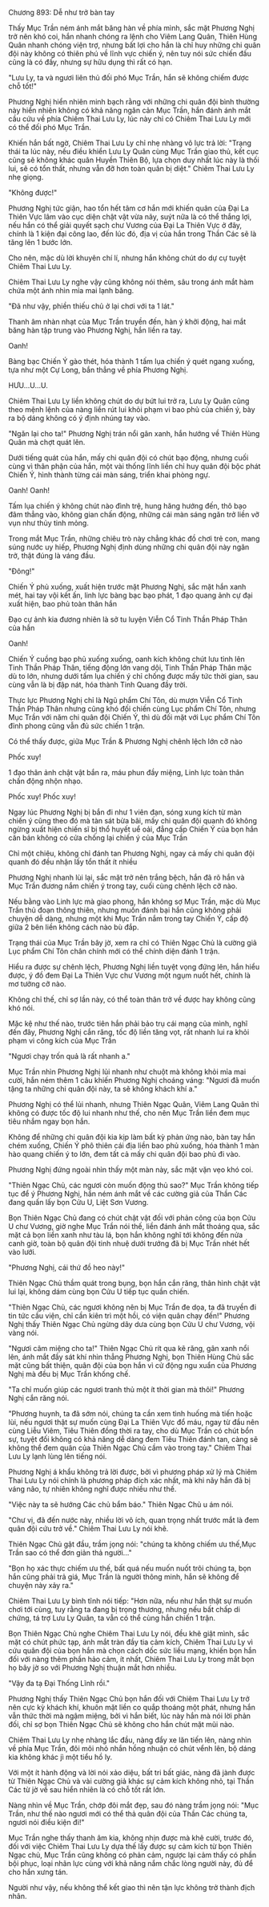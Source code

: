 




Chương 893: Dễ như trở bàn tay


Thấy Mục Trần ném ánh mắt băng hàn về phía mình, sắc mặt Phương Nghị trở nên khó coi, hắn nhanh chóng ra lệnh cho Viêm Lang Quân, Thiên Hùng Quân nhanh chóng viện trợ, nhưng bất lợi cho hắn là chỉ huy những chi quân đội này không có thiên phú về lĩnh vực chiến ý, nên tuy nói sức chiến đấu cũng là có đấy, nhưng sự hữu dụng thì rất có hạn.

"Lưu Ly, ta và ngươi liên thủ đối phó Mục Trần, hắn sẽ không chiếm được chỗ tốt!"

Phương Nghị hiển nhiên minh bạch rằng với những chi quân đội bình thường này hiển nhiên không có khả năng ngăn cản Mục Trần, hắn đánh ánh mắt cầu cứu về phía Chiêm Thai Lưu Ly, lúc này chỉ có Chiêm Thai Lưu Ly mới có thể đối phó Mục Trần.

Khiến hắn bất ngờ, Chiêm Thai Lưu Ly chỉ nhẹ nhàng vô lực trả lời: "Trạng thái ta lúc này, nếu điều khiển Lưu Ly Quân cùng Mục Trần giao thủ, kết cục cũng sẽ không khác quân Huyền Thiên Bộ, lựa chọn duy nhất lúc này là thối lui, sẽ có tổn thất, nhưng vẫn đỡ hơn toàn quân bị diệt." Chiêm Thai Lưu Ly nhẹ giọng.

"Không được!"

Phương Nghị tức giận, hao tổn hết tâm cơ hắn mới khiến quân của Đại La Thiên Vực lâm vào cục diện chật vật vừa nãy, suýt nữa là có thể thắng lợi, nếu hắn có thể giải quyết sạch chư Vương của Đại La Thiên Vực ở đây, chính là 1 kiện đại công lao, đến lúc đó, địa vị của hắn trong Thần Các sẽ là tăng lên 1 bước lớn.

Cho nên, mặc dù lời khuyên chí lí, nhưng hắn không chút do dự cự tuyệt Chiêm Thai Lưu Ly.

Chiêm Thai Lưu Ly nghe vậy cũng không nói thêm, sâu trong ánh mắt hàm chứa một ánh nhìn mỉa mai lạnh băng.

"Đã như vậy, phiền thiếu chủ ở lại chơi với ta 1 lát."

Thanh âm nhàn nhạt của Mục Trần truyền đến, hàn ý khởi động, hai mắt băng hàn tập trung vào Phương Nghị, hắn liền ra tay.

Oanh!

Bàng bạc Chiến Ý gào thét, hóa thành 1 tấm lụa chiến ý quét ngang xuống, tựa như một Cự Long, bắn thẳng về phía Phương Nghị.

HƯU...U...U.

Chiêm Thai Lưu Ly liền không chút do dự bứt lui trở ra, Lưu Ly Quân cũng theo mệnh lệnh của nàng liền rút lui khỏi phạm vi bao phủ của chiến ý, bày ra bộ dáng không có ý định nhúng tay vào.

"Ngăn lại cho ta!" Phương Nghị trán nổi gân xanh, hắn hướng về Thiên Hùng Quân mà chợt quát lên.

Dưới tiếng quát của hắn, mấy chi quân đội có chút bạo động, nhưng cuối cùng vì thân phận của hắn, một vài thống lĩnh liền chỉ huy quân đội bộc phát Chiến Ý, hình thành từng cái màn sáng, triển khai phòng ngự.

Oanh! Oanh!

Tấm lụa chiến ý không chút nào đình trệ, hung hăng hướng đến, thô bạo đâm thẳng vào, không gian chấn động, những cái màn sáng ngăn trở liền vỡ vụn như thủy tinh mỏng.

Trong mắt Mục Trần, những chiêu trò này chẳng khác đồ chơi trẻ con, mang súng nước uy hiếp, Phương Nghị định dùng những chi quân đội này ngăn trở, thật đúng là váng đầu.

"Đông!"

Chiến Ý phủ xuống, xuất hiện trước mặt Phương Nghị, sắc mặt hắn xanh mét, hai tay vội kết ấn, linh lực bàng bạc bạo phát, 1 đạo quang ảnh cự đại xuất hiện, bao phủ toàn thân hắn

Đạo cự ảnh kia đương nhiên là sở tu luyện Viễn Cổ Tinh Thần Pháp Thân của hắn

Oanh!

Chiến Ý cuồng bạo phủ xuống xuống, oanh kích không chút lưu tình lên Tinh Thần Pháp Thân, tiếng động lớn vang dội, Tinh Thần Pháp Thân mặc dù to lớn, nhưng dưới tấm lụa chiến ý chỉ chống được mấy tức thời gian, sau cùng vẫn là bị đập nát, hóa thành Tinh Quang đầy trời.

Thực lực Phương Nghị chỉ là Ngũ phẩm Chí Tôn, dù mượn Viễn Cổ Tinh Thần Pháp Thân nhưng cũng khó đối chiến cùng Lục phẩm Chí Tôn, nhưng Mục Trần với năm chi quân đội Chiến Ý, thì dù đối mặt với Lục phẩm Chí Tôn đỉnh phong cũng vẫn đủ sức chiến 1 trận.

Có thể thấy được, giữa Mục Trần & Phương Nghị chênh lệch lớn cỡ nào

Phốc xuy!

1 đạo thân ảnh chật vật bắn ra, máu phun đầy miệng, Linh lực toàn thân chấn động nhộn nhạo.

Phốc xuy! Phốc xuy!

Ngay lúc Phương Nghị bị bắn đi như 1 viên đạn, sóng xung kích từ màn chiến ý cũng theo đó mà tàn sát bừa bãi, mấy chi quân đội quanh đó không ngừng xuất hiện chiến sĩ bị thổ huyết uể oải, đẳng cấp Chiến Ý của bọn hắn căn bản không có cửa chống lại chiến ý của Mục Trần

Chỉ một chiêu, không chỉ đánh tan Phương Nghị, ngay cả mấy chi quân đội quanh đó đều nhận lấy tổn thất ít nhiều

Phương Nghị nhanh lùi lại, sắc mặt trở nên trắng bệch, hắn đã rõ hắn và Mục Trần đương nắm chiến ý trong tay, cuối cùng chênh lệch cỡ nào.

Nếu bằng vào Linh lực mà giao phong, hắn không sợ Mục Trần, mặc dù Mục Trần thủ đoạn thông thiên, nhưng muốn đánh bại hắn cũng không phải chuyện dễ dàng, nhưng một khi Mục Trần nắm trong tay Chiến Ý, cấp độ giữa 2 bên liền không cách nào bù đắp.

Trạng thái của Mục Trần bây jờ, xem ra chỉ có Thiên Ngạc Chủ là cường giả Lục phẩm Chí Tôn chân chính mới có thể chính diện đánh 1 trận.

Hiểu ra được sự chênh lệch, Phương Nghị liền tuyệt vọng đứng lên, hắn hiểu được, ý đồ đem Đại La Thiên Vực chư Vương một ngụm nuốt hết, chính là mơ tưởng cỡ nào.

Không chỉ thế, chỉ sợ lần này, có thể toàn thân trở về được hay không cũng khó nói.

Mặc kệ như thế nào, trước tiên hắn phải bảo trụ cái mạng của mình, nghĩ đến đây, Phương Nghị cắn răng, tốc độ liền tăng vọt, rất nhanh lui ra khỏi phạm vi công kích của Mục Trần

"Ngươi chạy trốn quả là rất nhanh a."

Mục Trần nhìn Phương Nghị lủi nhanh như chuột mà không khỏi mỉa mai cười, hắn ném thêm 1 câu khiến Phương Nghị choáng váng: "Ngươi đã muốn tặng ta những chi quân đội này, ta sẽ không khách khí a."

Phương Nghị có thể lủi nhanh, nhưng Thiên Ngạc Quân, Viêm Lang Quân thì không có được tốc độ lui nhanh như thế, cho nên Mục Trần liền đem mục tiêu nhắm ngay bọn hắn.

Không để những chi quân đội kia kịp làm bất kỳ phản ứng nào, bàn tay hắn chém xuống, Chiến Ý phô thiên cái địa liền bao phủ xuống, hóa thành 1 màn hào quang chiến ý to lớn, đem tất cả mấy chi quân đội bao phủ đi vào.

Phương Nghị đứng ngoài nhìn thấy một màn này, sắc mặt vặn vẹo khó coi.

"Thiên Ngạc Chủ, các ngươi còn muốn động thủ sao?" Mục Trần không tiếp tục để ý Phương Nghị, hắn ném ánh mắt về các cường giả của Thần Các đang quấn lấy bọn Cửu U, Liệt Sơn Vương.

Bọn Thiên Ngạc Chủ đang có chút chật vật đối với phản công của bọn Cửu U chư Vương, giờ nghe Mục Trần nói thế, liền đánh ánh mắt thoáng qua, sắc mặt cả bọn liền xanh như tàu lá, bọn hắn không nghĩ tới không đến nửa canh giờ, toàn bộ quân đội tinh nhuệ dưới trướng đã bị Mục Trần nhét hết vào lưới.

"Phương Nghị, cái thứ đồ heo này!"

Thiên Ngạc Chủ thầm quát trong bụng, bọn hắn cắn răng, thân hình chật vật lui lại, không dám cùng bọn Cửu U tiếp tục quần chiến.

"Thiên Ngạc Chủ, các ngươi không nên bị Mục Trần đe dọa, ta đã truyền đi tin tức cầu viện, chỉ cần kiên trì một hồi, có viện quân chạy đến!" Phương Nghị thấy Thiên Ngạc Chủ ngừng dây dưa cùng bọn Cửu U chư Vương, vội vàng nói.

"Ngươi câm miệng cho ta!" Thiên Ngạc Chủ rít qua kẽ răng, gân xanh nổi lên, ánh mắt đầy sát khí nhìn thẳng Phương Nghị, bọn Thiên Hùng Chủ sắc mặt cũng bất thiện, quân đội của bọn hắn vì cử động ngu xuẩn của Phương Nghị mà đều bị Mục Trần khống chế.

"Ta chỉ muốn giúp các ngươi tranh thủ một ít thời gian mà thôi!" Phương Nghị cắn răng nói.

"Phương huynh, ta đã sớm nói, chúng ta cần xem tình huống mà tiến hoặc lùi, nếu ngươi thật sự muốn cùng Đại La Thiên Vực đổ máu, ngay từ đầu nên cùng Liễu Viêm, Tiêu Thiên đồng thời ra tay, cho dù Mục Trần có chút bổn sự, tuyệt đối không có khả năng dễ dàng đem Tiêu Thiên đánh tan, càng sẽ không thể đem quân của Thiên Ngạc Chủ cầm vào trong tay." Chiêm Thai Lưu Ly lạnh lùng lên tiếng nói.

Phương Nghị á khẩu không trả lời được, bởi vì phương pháp xử lý mà Chiêm Thai Lưu Ly nói chính là phương pháp đích xác nhất, mà khi nãy hắn đã bị váng não, tự nhiên không nghĩ được nhiều như thế.

"Việc này ta sẽ hướng Các chủ bẩm báo." Thiên Ngạc Chủ u ám nói.

"Chư vị, đã đến nước này, nhiều lời vô ích, quan trọng nhất trước mắt là đem quân đội cứu trở về." Chiêm Thai Lưu Ly nói khẽ.

Thiên Ngạc Chủ gật đầu, trầm jọng nói: "chúng ta không chiếm ưu thế,Mục Trần sao có thể đơn giản thả người..."

"Bọn họ xác thực chiếm ưu thế, bất quá nếu muốn nuốt trôi chúng ta, bọn hắn cũng phải trả giá, Mục Trần là người thông minh, hắn sẽ không để chuyện này xảy ra."

Chiêm Thai Lưu Ly bình tĩnh nói tiếp: "Hơn nữa, nếu như hắn thật sự muốn chơi tới cùng, tuy rằng ta đang bị trọng thương, nhưng nếu bất chấp di chứng, tá trợ Lưu Ly Quân, ta vẫn có thể cùng hắn chiến 1 trận.

Bọn Thiên Ngạc Chủ nghe Chiêm Thai Lưu Ly nói, đều khẽ giật mình, sắc mặt có chút phức tạp, ánh mắt tràn đầy tia cảm kích, Chiêm Thai Lưu Ly vì cứu quân đội của bọn hắn mà chọn cách dốc sức liều mạng, khiến bọn hắn đối với nàng thêm phần hảo cảm, ít nhất, Chiêm Thai Lưu Ly trong mắt bọn họ bây jờ so với Phương Nghị thuận mắt hơn nhiều.

"Vậy đa tạ Đại Thống Lĩnh rồi."

Phương Nghị thấy Thiên Ngạc Chủ bọn hắn đối với Chiêm Thai Lưu Ly trở nên cực kỳ khách khí, khuôn mặt liền co quắp thoáng một phát, nhưng hắn vẫn thức thời mà ngậm miệng, bởi vì hắn biết, lúc này hắn mà nói lời phản đối, chỉ sợ bọn Thiên Ngạc Chủ sẽ không cho hắn chút mặt mũi nào.

Chiêm Thai Lưu Ly nhẹ nhàng lắc đầu, nàng đẩy xe lăn tiến lên, nàng nhìn về phía Mục Trần, đôi môi nhỏ nhắn hồng nhuận có chút vểnh lên, bộ dáng kia không khác jì một tiểu hồ ly.

Với một ít hành động và lời nói xảo diệu, bất tri bất giác, nàng đã jành được từ Thiên Ngạc Chủ và vài cường giả khác sự cảm kích không nhỏ, tại Thần Các từ jờ về sau hiển nhiên là có chỗ tốt rất lớn.

Nàng nhìn về Mục Trần, chớp đôi mắt đẹp, sau đó nàng trầm jọng nói: "Mục Trần, như thế nào ngươi mới có thể thả quân đội của Thần Các chúng ta, ngươi nói điều kiện đi!"

Mục Trần nghe thấy thanh âm kia, không nhịn được mà khẽ cười, trước đó, đối với việc Chiêm Thai Lưu Ly dựa thế lấy được sự cảm kích từ bọn Thiên Ngạc chủ, Mục Trần cũng không có phản cảm, ngược lại cảm thấy có phần bội phục, loại nhãn lực cùng với khả năng nắm chắc lòng người này, đủ để cho hắn xưng tán.

Người như vậy, nếu không thể kết giao thì nên tận lực không trở thành địch nhân.




